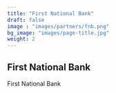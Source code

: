```yaml
---
title: "First National Bank"
draft: false
image : "images/partners/fnb.png"
bg_image: "images/page-title.jpg"
weight: 2
---
```


## First National Bank

First National Bank
